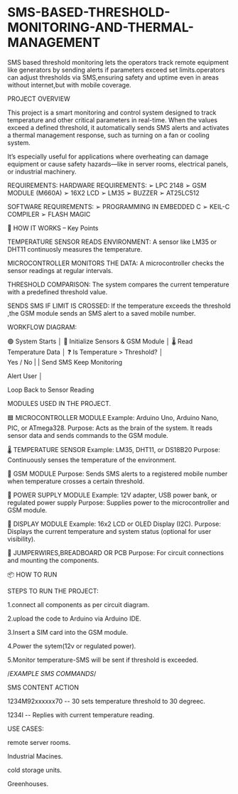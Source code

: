 # SMS-BASED-THRESHOLD-MONITORING-AND-THERMAL-MANAGEMENT
SMS based threshold monitoring lets the operators track remote equipment like generators by sending alerts if parameters exceed set limits.operators can adjust thresholds via SMS,ensuring safety and uptime even in areas without internet,but with mobile coverage.

PROJECT OVERVIEW

This project is a smart monitoring and control system designed to track temperature and other critical parameters in real-time. When the values exceed a defined threshold, it automatically sends SMS alerts and activates a thermal management response, such as turning on a fan or cooling system.

It’s especially useful for applications where overheating can damage equipment or cause safety hazards—like in server rooms, electrical panels, or industrial machinery.

REQUIREMENTS:
HARDWARE REQUIREMENTS:
➢ LPC 2148
➢ GSM MODULE (M660A)
➢ 16X2 LCD
➢ LM35
➢ BUZZER
➢ AT25LC512

SOFTWARE REQUIREMENTS:
➢ PROGRAMMING IN EMBEDDED C
➢ KEIL-C COMPILER
➢ FLASH MAGIC

🔄 HOW IT WORKS – Key Points

TEMPERATURE SENSOR READS ENVIRONMENT:
A sensor like LM35 or DHT11 continuosly measures the temperature.

MICROCONTROLLER MONITORS THE DATA:
A microcontroller checks the sensor readings at regular intervals.

THRESHOLD COMPARISON:
The system compares the current temperature with a predefined threshold value.

SENDS SMS IF LIMIT IS CROSSED:
If the temperature exceeds the threshold ,the GSM module sends an SMS alert to a saved mobile number.

WORKFLOW DIAGRAM:

🟢 System Starts
      │
🔧 Initialize Sensors & GSM Module
      │
🌡️ Read Temperature Data
      │
❓ Is Temperature > Threshold?
      │    
    Yes    /   No
    |           |
Send SMS    Keep Monitoring

Alert User 
     │
     
Loop Back to Sensor Reading

MODULES USED IN THE PROJECT.

   🟦 MICROCONTROLLER MODULE
        Example: Arduino Uno, Arduino Nano, PIC, or ATmega328.
        Purpose: Acts as the brain of the system. It reads sensor data and sends commands to the GSM module.
        
 🌡️ TEMPERATURE SENSOR
        Example: LM35, DHT11, or DS18B20
        Purpose: Continuously senses the temperature of the environment.
        
📶 GSM MODULE
        Purpose: Sends SMS alerts to a registered mobile number when temperature crosses a certain threshold.
        
🔋 POWER SUPPLY MODULE
        Example: 12V adapter, USB power bank, or regulated power supply
        Purpose: Supplies power to the microcontroller and GSM module.
        
 🧪 DISPLAY MODULE
        Example: 16x2 LCD or OLED Display (I2C).
        Purpose: Displays the current temperature and system status (optional for user visibility).
        
🧰 JUMPERWIRES,BREADBOARD OR PCB
        Purpose: For circuit connections and mounting the components.
        

📦 HOW TO RUN

STEPS TO RUN THE PROJECT:

 1.connect all components as per circuit diagram.
 
 2.upload the code to Arduino via Arduino IDE.
 
 3.Insert a SIM card into the GSM module.
 
 4.Power the sytem(12v or regulated power).
 
 5.Monitor temperature-SMS will be sent if threshold is exceeded.

/*EXAMPLE SMS COMMANDS*/

SMS CONTENT 	         ACTION

1234M92xxxxxx70     --   30 sets temperature threshold to 30 degreec.

1234I	     --        Replies with current temperature reading.

USE CASES:

remote server rooms.

Industrial Macines.

cold storage units.

Greenhouses.





